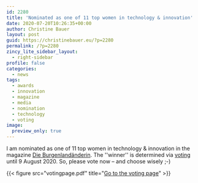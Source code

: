 ```yaml
---
id: 2280
title: 'Nominated as one of 11 top women in technology & innovation'
date: 2020-07-20T10:26:35+00:00
author: Christine Bauer
layout: post
guid: https://christinebauer.eu/?p=2280
permalink: /?p=2280
zincy_lite_sidebar_layout:
  - right-sidebar
profile: false
categories:
  - news
tags:
  - awards
  - innovation
  - magazine
  - media
  - nomination
  - technology
  - voting
image:
  preview_only: true
---
```

I am nominated as one of 11 top women in technology & innovation in the magazine <a href="http://www.dieburgenlaenderin.at" rel="noopener noreferrer" target="_blank">Die Burgenland&auml;nderin</a>. The ''winner'' is determined via <a href="http://www.dieburgenlaenderin.at/lifestyle/200702_top66_technikinnovation-200114/" rel="noopener noreferrer" target="_blank">voting</a> until 9 August 2020. So, please vote now &ndash; and choose wisely ;-)

{{< figure src="votingpage.pdf" title="[Go to the voting page](http://www.dieburgenlaenderin.at/lifestyle/200702_top66_technikinnovation-200114/)" >}}